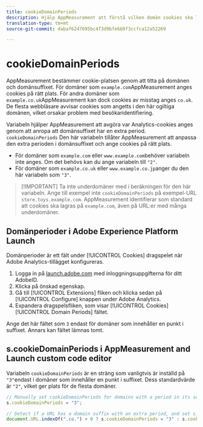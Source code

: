 ```yaml
---
title: cookieDomainPeriods
description: Hjälp AppMeasurement att förstå vilken domän cookies ska lagras i om din domän har en punkt i suffixet.
translation-type: tm+mt
source-git-commit: dabaf6247695bc4f3d9bfe668f3ccfca12a52269

---
```



# cookieDomainPeriods

AppMeasurement bestämmer cookie-platsen genom att titta på domänen och domänsuffixet. För domäner som `example.com`AppMeasurement anges cookies på rätt plats. För andra domäner som `example.co.uk`AppMeasurement kan dock cookies av misstag anges `co.uk`. De flesta webbläsare avvisar cookies som angetts i den här ogiltiga domänen, vilket orsakar problem med besökaridentifiering.

Variabeln hjälper AppMeasurement att avgöra var Analytics-cookies anges genom att anropa att domänsuffixet har en extra period. `cookieDomainPeriods` Den här variabeln tillåter AppMeasurement att anpassa den extra perioden i domänsuffixet och ange cookies på rätt plats.

* För domäner som `example.com` eller `www.example.com`behöver variabeln inte anges. Om det behövs kan du ange variabeln till `"2"`.
* För domäner som `example.co.uk` eller `www.example.co.jp`anger du den här variabeln som `"3"`.

>[!IMPORTANT] Ta inte underdomäner med i beräkningen för den här variabeln. Ange till exempel inte `cookieDomainPeriods` på exempel-URL `store.toys.example.com`. AppMeasurement identifierar som standard att cookies ska lagras på `example.com`, även på URL:er med många underdomäner.

## Domänperioder i Adobe Experience Platform Launch

Domänperioder är ett fält under [!UICONTROL Cookies] dragspelet när Adobe Analytics-tillägget konfigureras.

1. Logga in på [launch.adobe.com](https://launch.adobe.com) med inloggningsuppgifterna för ditt AdobeID.
2. Klicka på önskad egenskap.
3. Gå till [!UICONTROL Extensions] fliken och klicka sedan på [!UICONTROL Configure] knappen under Adobe Analytics.
4. Expandera dragspelsfliken, som visar [!UICONTROL Cookies] [!UICONTROL Domain Periods] fältet.

Ange det här fältet som `3` endast för domäner som innehåller en punkt i suffixet. Annars kan fältet lämnas tomt.

## s.cookieDomainPeriods i AppMeasurement and Launch custom code editor

Variabeln `cookieDomainPeriods` är en sträng som vanligtvis är inställd på `"3"`endast i domäner som innehåller en punkt i suffixet. Dess standardvärde är `"2"`, vilket ger plats för de flesta domäner.

```js
// Manually set cookieDomainPeriods for domains with a period in its suffix, such as www.example.co.uk
s.cookieDomainPeriods = "3";

// Detect if a URL has a domain suffix with an extra period, and set s.cookieDomainPeriods automatically
document.URL.indexOf(".co.") > 0 ? s.cookieDomainPeriods = "3" : s.cookieDomainPeriods = "2";
```
